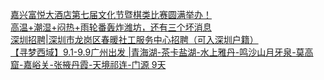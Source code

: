   
[嘉兴富悦大酒店第七届文化节暨棋类比赛圆满举办！](http://www.dianyue.me/archives/928/nqdc8609ycjjhnni/)  
[高温+潮湿+闷热+雨轮番轰炸潍坊，还有三个坏消息](http://www.dianyue.me/archives/890/8f01xkzpkkgnveio/)  
[深圳招聘|深圳市龙岗区春暖社工服务中心招聘（可入深圳户籍）](http://www.dianyue.me/archives/619/dwspchivd1r3l2hs/)  
[【寻梦西域】9.1-9.9广州出发 |青海湖-茶卡盐湖-水上雅丹-鸣沙山月牙泉-莫高窟-嘉峪关-张掖丹霞-天境祁连-门源 9天](http://www.dianyue.me/archives/836/89rrj9ea312xr3pn/)